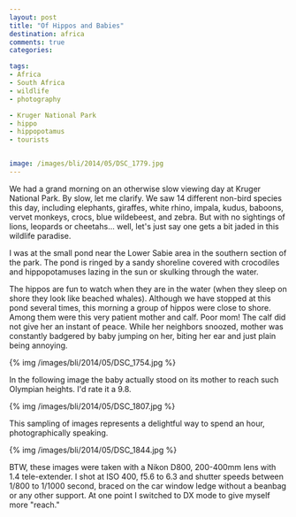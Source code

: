 ```yaml
---
layout: post
title: "Of Hippos and Babies"
destination: africa
comments: true
categories:

tags:
- Africa
- South Africa
- wildlife
- photography

- Kruger National Park
- hippo
- hippopotamus
- tourists


image: /images/bli/2014/05/DSC_1779.jpg
---
```


We had a grand morning on an otherwise slow viewing day at Kruger National Park. By slow, let me clarify. We saw 14 different non-bird species this day, including elephants, giraffes, white rhino, impala, kudus, baboons, vervet monkeys, crocs, blue wildebeest, and zebra. But with no sightings of lions, leopards or cheetahs... well, let's just say one gets a bit jaded in this wildlife paradise. 

<!--more-->

I was at the small pond near the Lower Sabie area in the southern section of the park. The pond is ringed by a sandy shoreline covered with crocodiles and hippopotamuses lazing in the sun or skulking through the water. 

The hippos are fun to watch when they are in the water (when they sleep on shore they look like beached whales). Although we have stopped at this pond several times, this morning a group of hippos were close to shore. Among them were this very patient mother and calf. Poor mom! The calf did not give her an instant of peace. While her neighbors snoozed, mother was constantly badgered by baby jumping on her, biting her ear and just plain being annoying.

{% img /images/bli/2014/05/DSC_1754.jpg %}

In the following image the baby actually stood on its mother to reach such Olympian heights. I'd rate it a 9.8. 

{% img /images/bli/2014/05/DSC_1807.jpg %}

This sampling of images represents a delightful way to spend an hour, photographically speaking. 

{% img /images/bli/2014/05/DSC_1844.jpg %}

BTW, these images were taken with a Nikon D800, 200-400mm lens with 1.4 tele-extender. I shot at ISO 400, f5.6 to 6.3 and shutter speeds between 1/800 to 1/1000 second, braced on the car window ledge without a beanbag or any other support. At one point I switched to DX mode to give myself more "reach." 